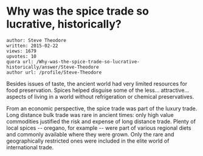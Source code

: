 # Why was the spice trade so lucrative, historically?

	author: Steve Theodore
	written: 2015-02-22
	views: 1679
	upvotes: 10
	quora url: /Why-was-the-spice-trade-so-lucrative-historically/answer/Steve-Theodore
	author url: /profile/Steve-Theodore


Besides issues of taste, the ancient world had very limited resources for food preservation. Spices helped disguise some of the less... attractive... aspects of living in a world without refrigeration or chemical preservatives. 

From an economic perspective, the spice trade was part of the luxury trade. Long distance bulk trade was rare in ancient times: only high value commodities justified the risk and expense of long distance trade. Plenty of local spices -- oregano, for example -- were part of various regional diets and commonly available where they were grown. Only the rare and geographically restricted ones were included in the elite world of international trade.

